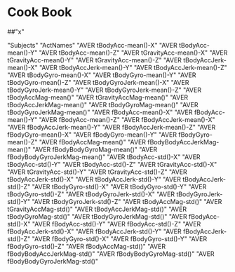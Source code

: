 # Cook Book
##"x"

"Subjects"
"ActNames"
"AVER tBodyAcc-mean()-X"
"AVER tBodyAcc-mean()-Y"
"AVER tBodyAcc-mean()-Z"
"AVER tGravityAcc-mean()-X"
"AVER tGravityAcc-mean()-Y"
"AVER tGravityAcc-mean()-Z"
"AVER tBodyAccJerk-mean()-X"
"AVER tBodyAccJerk-mean()-Y"
"AVER tBodyAccJerk-mean()-Z"
"AVER tBodyGyro-mean()-X"
"AVER tBodyGyro-mean()-Y"
"AVER tBodyGyro-mean()-Z"
"AVER tBodyGyroJerk-mean()-X"
"AVER tBodyGyroJerk-mean()-Y"
"AVER tBodyGyroJerk-mean()-Z"
"AVER tBodyAccMag-mean()"
"AVER tGravityAccMag-mean()"
"AVER tBodyAccJerkMag-mean()"
"AVER tBodyGyroMag-mean()"
"AVER tBodyGyroJerkMag-mean()"
"AVER fBodyAcc-mean()-X"
"AVER fBodyAcc-mean()-Y"
"AVER fBodyAcc-mean()-Z"
"AVER fBodyAccJerk-mean()-X"
"AVER fBodyAccJerk-mean()-Y"
"AVER fBodyAccJerk-mean()-Z"
"AVER fBodyGyro-mean()-X"
"AVER fBodyGyro-mean()-Y"
"AVER fBodyGyro-mean()-Z"
"AVER fBodyAccMag-mean()"
"AVER fBodyBodyAccJerkMag-mean()"
"AVER fBodyBodyGyroMag-mean()"
"AVER fBodyBodyGyroJerkMag-mean()"
"AVER tBodyAcc-std()-X"
"AVER tBodyAcc-std()-Y"
"AVER tBodyAcc-std()-Z"
"AVER tGravityAcc-std()-X"
"AVER tGravityAcc-std()-Y"
"AVER tGravityAcc-std()-Z"
"AVER tBodyAccJerk-std()-X"
"AVER tBodyAccJerk-std()-Y"
"AVER tBodyAccJerk-std()-Z"
"AVER tBodyGyro-std()-X"
"AVER tBodyGyro-std()-Y"
"AVER tBodyGyro-std()-Z"
"AVER tBodyGyroJerk-std()-X"
"AVER tBodyGyroJerk-std()-Y"
"AVER tBodyGyroJerk-std()-Z"
"AVER tBodyAccMag-std()"
"AVER tGravityAccMag-std()"
"AVER tBodyAccJerkMag-std()"
"AVER tBodyGyroMag-std()"
"AVER tBodyGyroJerkMag-std()"
"AVER fBodyAcc-std()-X"
"AVER fBodyAcc-std()-Y"
"AVER fBodyAcc-std()-Z"
"AVER fBodyAccJerk-std()-X"
"AVER fBodyAccJerk-std()-Y"
"AVER fBodyAccJerk-std()-Z"
"AVER fBodyGyro-std()-X"
"AVER fBodyGyro-std()-Y"
"AVER fBodyGyro-std()-Z"
"AVER fBodyAccMag-std()"
"AVER fBodyBodyAccJerkMag-std()"
"AVER fBodyBodyGyroMag-std()"
"AVER fBodyBodyGyroJerkMag-std()"
